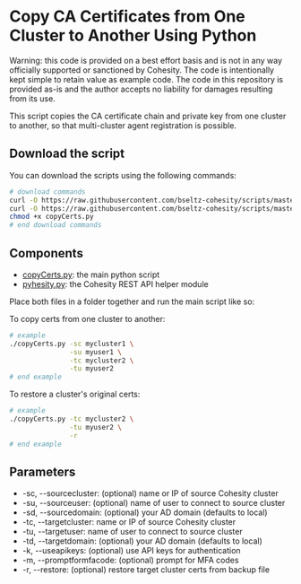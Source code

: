 # Copy CA Certificates from One Cluster to Another Using Python

Warning: this code is provided on a best effort basis and is not in any way officially supported or sanctioned by Cohesity. The code is intentionally kept simple to retain value as example code. The code in this repository is provided as-is and the author accepts no liability for damages resulting from its use.

This script copies the CA certificate chain and private key from one cluster to another, so that multi-cluster agent registration is possible.

## Download the script

You can download the scripts using the following commands:

```bash
# download commands
curl -O https://raw.githubusercontent.com/bseltz-cohesity/scripts/master/python/copyCerts/copyCerts.py
curl -O https://raw.githubusercontent.com/bseltz-cohesity/scripts/master/python/pyhesity.py
chmod +x copyCerts.py
# end download commands
```

## Components

* [copyCerts.py](https://raw.githubusercontent.com/bseltz-cohesity/scripts/master/python/copyCerts/copyCerts.py): the main python script
* [pyhesity.py](https://raw.githubusercontent.com/bseltz-cohesity/scripts/master/python/pyhesity/pyhesity.py): the Cohesity REST API helper module

Place both files in a folder together and run the main script like so:

To copy certs from one cluster to another:

```bash
# example
./copyCerts.py -sc mycluster1 \
               -su myuser1 \
               -tc mycluster2 \
               -tu myuser2
# end example
```

To restore a cluster's original certs:

```bash
# example
./copyCerts.py -tc mycluster2 \
               -tu myuser2 \
               -r
# end example
```

## Parameters

* -sc, --sourcecluster: (optional) name or IP of source Cohesity cluster
* -su, --sourceuser: (optional) name of user to connect to source cluster
* -sd, --sourcedomain: (optional) your AD domain (defaults to local)
* -tc, --targetcluster: name or IP of source Cohesity cluster
* -tu, --targetuser: name of user to connect to source cluster
* -td, --targetdomain: (optional) your AD domain (defaults to local)
* -k, --useapikeys: (optional) use API keys for authentication
* -m, --promptformfacode: (optional) prompt for MFA codes
* -r, --restore: (optional) restore target cluster certs from backup file
